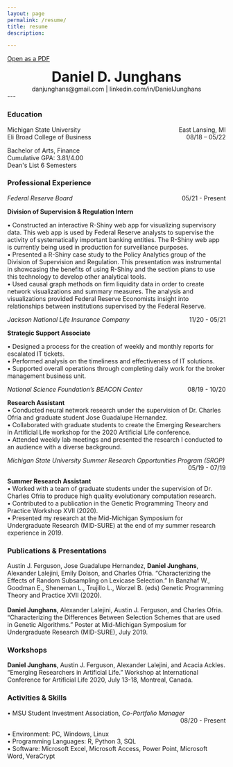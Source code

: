 ```yaml
---
layout: page
permalink: /resume/
title: resume
description: 

---
```

[Open as a PDF](/assets/pdf/Resume.pdf)
<h1 style="text-align: center;margin:0;"><font size="+3"> Daniel D. Junghans </font></h1>
<p style="text-align: center;margin:0;">danjunghans@gmail.com | linkedin.com/in/DanielJunghans</p>
---

### Education
<div style="overflow: hidden;">
<p style="float: left; margin:0;">Michigan State University</p>    
<p style="float: right; margin:0;">East Lansing, MI </p>
</div>

<div style="overflow: hidden;" >
<p style="float: left; margin:0;">Eli Broad College of Business</p>
<p style="float: right; margin:0;">08/18 – 05/22 </p>
</div>

Bachelor of Arts, Finance <br />
Cumulative GPA: 3.81/4.00 <br />
Dean's List 6 Semesters                                   


### Professional Experience

<div style="overflow: hidden;">
<p style="float: left; margin:0;"><i>Federal Reserve Board</i></p> 
<p style="float: right; margin:0;">05/21 - Present</p> 
</div>


**Division of Supervision & Regulation Intern** <br />

• Constructed an interactive R-Shiny web app for visualizing supervisory data. This web app is used by Federal Reserve analysts to supervise the activity of systematically important banking entities. The R-Shiny web app is currently being used in production for surveillance purposes. <br />
• Presented a R-Shiny case study to the Policy Analytics group of the Division of Supervision and Regulation. This presentation was instrumental in showcasing the benefits of using R-Shiny and the section plans to use this technology to develop other analytical tools.<br />
• Used causal graph methods on firm liquidity data in order to create network visualizations and summary measures. The analysis and visualizations provided Federal Reserve Economists insight into relationships between institutions supervised by the Federal Reserve.

<div style="overflow: hidden;">
<p style="float: left; margin:0;"><i>Jackson National Life Insurance Company</i></p> 
<p style="float: right; margin:0;">11/20 - 05/21</p> 
</div>

**Strategic Support Associate**     <br /> 

• Designed a process for the creation of weekly and monthly reports for escalated IT tickets.<br />
• Performed analysis on the timeliness and effectiveness of IT solutions. <br />
• Supported overall operations through completing daily work for the broker management business unit.

<div style="overflow: hidden;">
<p style="float: left; margin:0;"><i>National Science Foundation’s BEACON Center</i></p> 
<p style="float: right; margin:0;">08/19 - 10/20</p> 
</div>

**Research Assistant**     <br /> 
•	Conducted neural network research under the supervision of Dr. Charles Ofria and graduate student Jose Guadalupe Hernandez.<br />
•	Collaborated with graduate students to create the Emerging Researchers in Artificial Life workshop for the 2020 Artificial Life conference.<br />
•	Attended weekly lab meetings and presented the research I conducted to an audience with a diverse background.



<div style="overflow: hidden;">
<p style="float: left; margin:0;"><i>Michigan State University Summer Research Opportunities Program (SROP)</i></p>
<p style="float: right; margin:0;">05/19 - 07/19</p>     
</div>

**Summer Research Assistant** <br />
•	Worked with a team of graduate students under the supervision of Dr. Charles Ofria to produce high quality evolutionary computation research.<br />
•	Contributed to a publication in the Genetic Programming Theory and Practice Workshop XVII (2020).<br />
•	Presented my research at the Mid-Michigan Symposium for Undergraduate Research (MID-SURE) at the end of my summer research experience in 2019.


### Publications & Presentations 
Austin J. Ferguson, Jose Guadalupe Hernandez, **Daniel Junghans**, Alexander Lalejini, Emily Dolson, and Charles Ofria. “Characterizing the Effects of Random Subsampling on Lexicase Selection.” In Banzhaf W., Goodman E., Sheneman L., Trujillo L., Worzel B. (eds) Genetic Programming Theory and Practice XVII (2020).
<br /> 
<br />
**Daniel Junghans**, Alexander Lalejini, Austin J. Ferguson, and Charles Ofria. “Characterizing the Differences Between Selection Schemes that are used in Genetic Algorithms.” Poster at Mid-Michigan Symposium for Undergraduate Research (MID-SURE), July 2019.

### Workshops
**Daniel Junghans**, Austin J. Ferguson, Alexander Lalejini, and Acacia Ackles. “Emerging Researchers in Artificial Life.” Workshop at International Conference for Artificial Life 2020, July 13-18, Montreal, Canada.



### Activities & Skills <br />
<div style="overflow: hidden;">
<p style="float: left; margin:0;">•	MSU Student Investment Association, <i>Co-Portfolio Manager</i> </p> 
<p style="float: right; margin:0;">08/20 - Present</p>
</div>

•	Environment: PC, Windows, Linux <br />
•	Programming Languages: R, Python 3, SQL <br />
•	Software: Microsoft Excel, Microsoft Access, Power Point, Microsoft Word, VeraCrypt